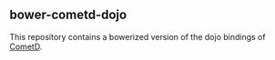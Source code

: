 ## bower-cometd-dojo

This repository contains a bowerized version of the dojo bindings of [CometD](https://cometd.org/).

